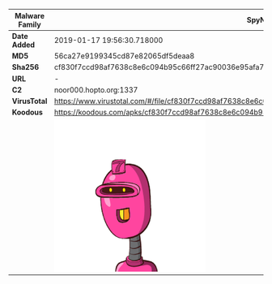 | Malware Family | SpyNote                                                      |
| -------------- | ------------------------------------------------------------ |
| **Date Added** | 2019-01-17 19:56:30.718000                                                   |
| **MD5**        | 56ca27e9199345cd87e82065df5deaa8                             |
| **Sha256**     | cf830f7ccd98af7638c8e6c094b95c66ff27ac90036e95afa706540fe5f9db7a |
| **URL**        | -                                                            |
| **C2**         | noor000.hopto.org:1337 |
| **VirusTotal** | https://www.virustotal.com/#/file/cf830f7ccd98af7638c8e6c094b95c66ff27ac90036e95afa706540fe5f9db7a/detection |
| **Koodous**    | https://koodous.com/apks/cf830f7ccd98af7638c8e6c094b95c66ff27ac90036e95afa706540fe5f9db7a |
|                | ![](../assets/cf830f7ccd98af7638c8e6c094b95c66ff27ac90036e95afa706540fe5f9db7a.png) |